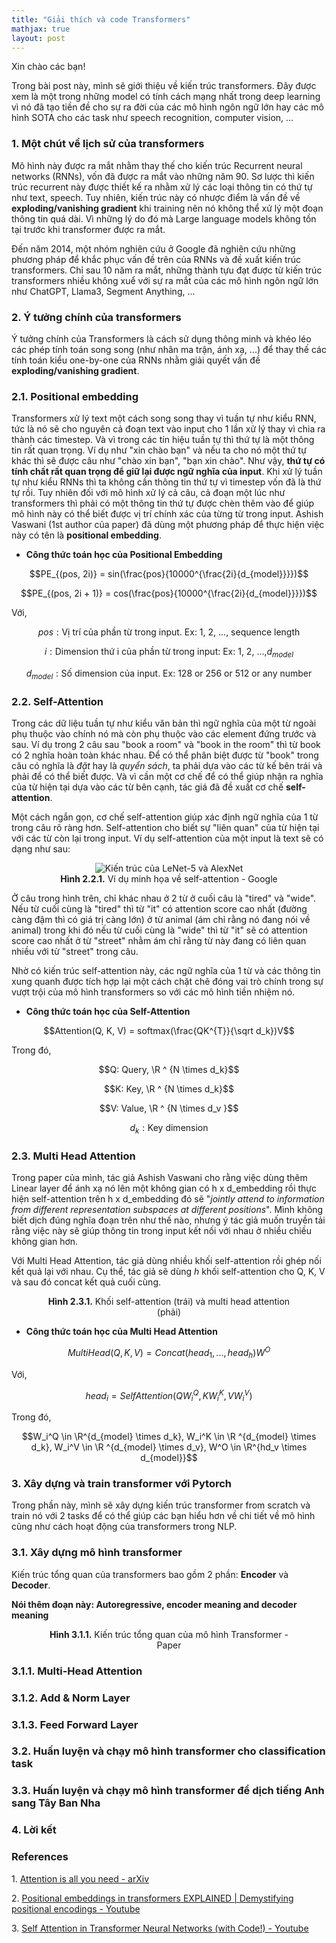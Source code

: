```yaml
---
title: "Giải thích và code Transformers"
mathjax: true
layout: post
---
```


Xin chào các bạn!

Trong bài post này, mình sẽ giới thiệu về kiến trúc transformers. Đây được xem là một trong những model có tính cách mạng nhất trong deep learning vì nó đã tạo tiền đề cho sự ra đời của các mô hình ngôn ngữ lớn hay các mô hình SOTA cho các task như speech recognition, computer vision, ...

### 1. Một chút về lịch sử của transformers 

Mô hình này được ra mắt nhằm thay thế cho kiến trúc Recurrent neural networks (RNNs), vốn đã được ra mắt vào những năm 90. Sơ lược thì kiến trúc recurrent này được thiết kế ra nhằm xử lý các loại thông tin có thứ tự như text, speech. Tuy nhiên, kiến trúc này có nhược điểm là vấn đề về  **exploding/vanishing gradient** khi training nên nó không thể xử lý một đoạn thông tin quá dài. Vì những lý do đó mà Large language models không tồn tại trước khi transformer được ra mắt. 

Đến năm 2014, một nhóm nghiên cứu ở Google đã nghiên cứu những phương pháp để khắc phục vấn đề trên của RNNs và đề xuất kiến trúc transformers. Chỉ sau 10 năm ra mắt, những thành tựu đạt được từ kiến trúc transformers nhiều không xuể với sự ra mắt của các mô hình ngôn ngữ lớn như ChatGPT, Llama3, Segment Anything, ...


### 2. Ý tưởng chính của transformers 

Ý tưởng chính của Transformers là cách sử dụng thông minh và khéo léo các phép tính toán song song (như nhân ma trận, ánh xạ, ...) để thay thế các tính toán kiểu one-by-one của RNNs nhằm giải quyết vấn đề **exploding/vanishing gradient**.


### 2.1. Positional embedding

Transformers xử lý text một cách song song thay vì tuần tự như kiểu RNN, tức là nó sẽ cho nguyên cả đoạn text vào input cho 1 lần xử lý thay vì chia ra thành các timestep. Và vì trong các tín hiệu tuần tự thì thứ tự là một thông tin rất quan trọng. Ví dụ như "xin chào bạn" và nếu ta cho nó một thứ tự khác thì sẽ được câu như "chào xin bạn", "bạn xin chào". Như vậy, **thứ tự có tính chất rất quan trọng để giữ lại được ngữ nghĩa của input**. Khi xử lý tuần tự như kiểu RNNs thì ta không cần thông tin thứ tự vì timestep vốn đã là thứ tự rồi. Tuy nhiên đối với mô hình xử lý cả câu, cả đoạn một lúc như transformers thì phải có một thông tin thứ tự được chèn thêm vào để giúp mô hình này có thể biết được vị trí chính xác của từng từ trong input. Ashish Vaswani (1st author của paper) đã dùng một phương pháp để thực hiện việc này có tên là **positional embedding**. 


* **Công thức toán học của Positional Embedding**

$$PE_{(pos, 2i)} = sin(\frac{pos}{10000^{\frac{2i}{d_{model}}}})$$


$$PE_{(pos, 2i + 1)} = cos(\frac{pos}{10000^{\frac{2i}{d_{model}}}})$$

Với,

$$pos: \text{Vị trí của phần từ trong input. Ex: 1, 2, ..., sequence length}$$

$$i: \text{Dimension thứ i của phần từ trong input: Ex: 1, 2, ...,} d_{model}$$

$$d_{model}: \text{Số dimension của input. Ex: 128 or 256 or 512 or any number}$$

### 2.2. Self-Attention

Trong các dữ liệu tuần tự như kiểu văn bản thì ngữ nghĩa của một từ ngoài phụ thuộc vào chính nó mà còn phụ thuộc vào các element đứng trước và sau. Ví dụ trong 2 câu sau "book a room" và "book in the room" thì từ book có 2 nghĩa hoàn toàn khác nhau. Để có thể phân biệt được từ "book" trong câu có nghĩa là _đặt_ hay là _quyển sách_, ta phải dựa vào các từ kế bên trái và phải để có thể biết được. Và vì cần một cơ chế để có thể giúp nhận ra nghĩa của từ hiện tại dựa vào các từ bên cạnh, tác giá đã đề xuất cơ chế **self-attention**. 

Một cách ngắn gọn, cơ chế self-attention giúp xác định ngữ nghĩa của 1 từ trong câu rõ ràng hơn. Self-attention cho biết sự "liên quan" của từ hiện tại với các từ còn lại trong input. Ví dụ self-attention của một input là text sẽ có dạng như sau:

<figure style="text-align: center">
<img src="https://1.bp.blogspot.com/-AVGK0ApREtk/WaiAuzddKVI/AAAAAAAAB_A/WPV5ropBU-cxrcMpqJBFHg73K9NX4vywwCLcBGAs/s1600/image2.png" alt="Kiến trúc của LeNet-5 và AlexNet">
<figcaption><b>Hình 2.2.1.</b> Ví dụ minh họa về self-attention - Google</figcaption>
</figure>

Ở câu trong hình trên, chỉ khác nhau ở 2 từ ở cuối câu là "tired" và "wide". Nếu từ cuối cùng là "tired" thì từ "it" có attention score cao nhất (đường càng đậm thì có giá trị càng lớn) ở từ animal (ám chỉ rằng nó đang nói về animal) trong khi đó nếu từ cuối cùng là "wide" thì từ "it" sẽ có attention score cao nhất ở từ "street" nhằm ám chỉ rằng từ này đang có liên quan nhiều với từ "street" trong câu. 

Nhờ có kiến trúc self-attention này, các ngữ nghĩa của 1 từ và các thông tin xung quanh được tích hợp lại một cách chặt chẽ đóng vai trò chính trong sự vượt trội của mô hình transformers so với các mô hình tiền nhiệm nó. 


* **Công thức toán học của Self-Attention**

$$Attention(Q, K, V) = softmax(\frac{QK^{T}}{\sqrt d_k})V$$

Trong đó,

$$Q: Query, \R ^ {N \times d_k}$$

$$K: Key, \R ^ {N \times d_k}$$

$$V: Value, \R ^ {N \times d_v }$$

$$d_k: \text{Key dimension}$$


### 2.3. Multi Head Attention

Trong paper của mình, tác giả Ashish Vaswani cho rằng việc dùng thêm Linear layer để ánh xạ nó lên một không gian có h x d_embedding rồi thực hiện self-attention trên h x d_embedding đó sẽ "_jointly attend to information from different representation
subspaces at different positions_". Mình không biết dịch đúng nghĩa đoạn trên như thế nào, nhưng ý tác giả muốn truyền tải rằng việc này sẽ giúp thông tin trong input kết nối với nhau ở nhiều chiều không gian hơn.

Với Multi Head Attention, tác giả dùng nhiều khối self-attention rồi ghép nối kết quả lại với nhau. Cụ thể, tác giả sẽ dùng _h_ khối self-attention cho Q, K, V và sau đó concat kết quả cuối cùng. 

<figure style="text-align: center">
<img src="https://media.geeksforgeeks.org/wp-content/uploads/20240110170625/Scaled-Dot-Product-and-Multi-Head-Attentions.webp" alt="">
<figcaption><b>Hình 2.3.1.</b> Khối self-attention (trái) và multi head attention (phải) </figcaption>
</figure>

* **Công thức toán học của Multi Head Attention**

$$MultiHead(Q, K, V) = Concat(head_1, ..., head_h)W^O$$

Với, 

$$head_i = Self Attention(QW_i^Q, KW_i^K, VW_i^V)$$

Trong đó,

$$W_i^Q \in \R^{d_{model} \times d_k}, W_i^K \in \R ^{d_{model} \times d_k}, W_i^V \in \R ^{d_{model} \times d_v}, W^O \in \R^{hd_v \times d_{model}}$$



### 3. Xây dựng và train transformer với Pytorch

Trong phần này, mình sẽ xây dựng kiến trúc transformer from scratch và train nó với 2 tasks để có thể giúp các bạn hiểu hơn về chi tiết về mô hình cũng như cách hoạt động của transformers trong NLP. 

### 3.1. Xây dựng mô hình transformer

Kiến trúc tổng quan của transformers bao gồm 2 phần: **Encoder** và **Decoder**. 

**Nói thêm đoạn này: Autoregressive, encoder meaning and decoder meaning**

<figure style="text-align: center">
<img src="https://machinelearningmastery.com/wp-content/uploads/2021/08/attention_research_1.png" alt="">
<figcaption><b>Hình 3.1.1.</b> Kiến trúc tổng quan của mô hình Transformer - Paper </figcaption>
</figure>

### 3.1.1. Multi-Head Attention

### 3.1.2. Add & Norm Layer

### 3.1.3. Feed Forward Layer


### 3.2. Huấn luyện và chạy mô hình transformer cho classification task

### 3.3. Huấn luyện và chạy mô hình transformer để dịch tiếng Anh sang Tây Ban Nha


### 4. Lời kết




### References

1\. [Attention is all you need - arXiv][paper]

2\. [Positional embeddings in transformers EXPLAINED | Demystifying positional encodings - Youtube][positional embedding]

3\. [Self Attention in Transformer Neural Networks (with Code!) - Youtube][self-attention]




[paper]: https://arxiv.org/pdf/1706.03762
[positional embedding]: https://www.youtube.com/watch?v=1biZfFLPRSY&t=239s
[self-attention]: https://www.youtube.com/watch?v=QCJQG4DuHT0
